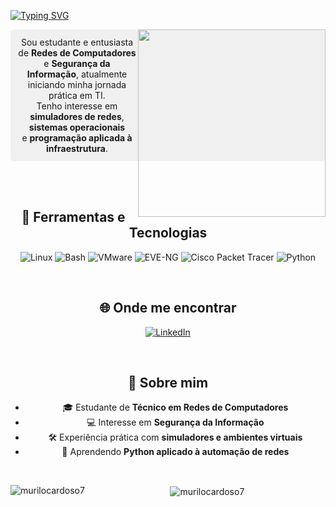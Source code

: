 
[![Typing SVG](https://readme-typing-svg.demolab.com?font=Fira+Code&weight=600&size=37&duration=2170&pause=100&center=true&multiline=true&repeat=false&width=990&height=110&lines=Ol%C3%A1+%F0%9F%91%8B%2C+eu+sou+o+Murilo!;Eu+gosto+de+Redes+e+Seguran%C3%A7a+da+Informa%C3%A7%C3%A3o)](https://git.io/typing-svg)
<div align="center">
<img src="https://github.com/user-attachments/assets/88e62895-1d98-4dcf-8b9b-5302854f3c86](https://github.com/user-attachments/assets/88e62895-1d98-4dcf-8b9b-5302854f3c86)](https://github.com/user-attachments/assets/88e62895-1d98-4dcf-8b9b-5302854f3c86" width="300px" align="right"/>


<div style="background-color: #f0f0f0; padding: 12px; border-radius: 6px;">
Sou estudante e entusiasta de <b>Redes de Computadores</b> 
<br>e <b>Segurança da Informação</b>, atualmente iniciando minha jornada prática em TI.<br>
Tenho interesse em <b>simuladores de redes</b>, <b>sistemas operacionais</b>
<br>e <b>programação aplicada à infraestrutura</b>.
</div>


<br><br>

## 🔧 Ferramentas e Tecnologias

![Linux](https://img.shields.io/badge/Linux-FCC624?style=for-the-badge&logo=linux&logoColor=black)
![Bash](https://img.shields.io/badge/Bash-4EAA25?style=for-the-badge&logo=gnubash&logoColor=white)
![VMware](https://img.shields.io/badge/VMware-607078?style=for-the-badge&logo=vmware&logoColor=white)
![EVE-NG](https://img.shields.io/badge/EVE--NG-1e90ff?style=for-the-badge&logo=gnometerminal&logoColor=white)
![Cisco Packet Tracer](https://img.shields.io/badge/Cisco%20Packet%20Tracer-0d6efd?style=for-the-badge&logo=cisco&logoColor=white)
![Python](https://img.shields.io/badge/Python-3776AB?style=for-the-badge&logo=python&logoColor=white)

<br>

## 🌐 Onde me encontrar

[![LinkedIn](https://img.shields.io/badge/LinkedIn-0A66C2?style=for-the-badge&logo=linkedin&logoColor=white)](https://www.linkedin.com/in/murilocardoso7)

<br>

## 📌 Sobre mim
- 🎓 Estudante de **Técnico em Redes de Computadores**  
- 💻 Interesse em **Segurança da Informação**  
- 🛠 Experiência prática com **simuladores e ambientes virtuais**  
- 📖 Aprendendo **Python aplicado à automação de redes**  

<br>

<p><img align="left" src="https://github-readme-stats.vercel.app/api/top-langs?username=murilocardoso7&show_icons=true&locale=en&layout=compact" alt="murilocardoso7" /></p>

<p>&nbsp;<img align="center" src="https://github-readme-stats.vercel.app/api?username=murilocardoso7&show_icons=true&locale=en" alt="murilocardoso7" /></p>
</div>
